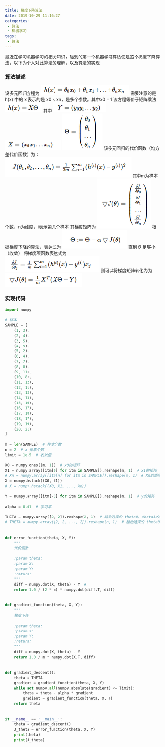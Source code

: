 ```yaml
---
title: 梯度下降算法
date: 2019-10-29 11:16:27
categories:
 - 算法
 - 机器学习
tags:
 - 算法
---
```

最近在学习机器学习的相关知识，碰到的第一个机器学习算法便是这个梯度下降算法，以下为个人对此算法的理解，以及算法的实现
<escape><!-- more --></escape>

### 算法描述
设多元回归方程为
![Image1.png](梯度下降算法/Image1.png)
需要注意的是 h(x) 中的 x 表示的是 x0 ~ xn，是多个参数。其中x0 = 1
该方程等价于矩阵乘法
![Image2.png](梯度下降算法/Image2.png)
其中 
![Image3.png](梯度下降算法/Image3.png)
![Image4.png](梯度下降算法/Image4.png)
![Image5.png](梯度下降算法/Image5.png)
该多元回归的代价函数（均方差代价函数）为：
![Image6.png](梯度下降算法/Image6.png)
其中m为样本个数，n为维度，i表示第几个样本
其梯度矩阵为
![Image7.png](梯度下降算法/Image7.png)
根据梯度下降的算法，表达式为
![Image8.png](梯度下降算法/Image8.png)
直到 $\Theta$ 足够小（收敛）
将梯度项函数表达式为
![Image9.png](梯度下降算法/Image9.png)
则可以将梯度矩阵转化为为
![Image10.png](梯度下降算法/Image10.png)


### 实现代码
```python
import numpy

# 样本
SAMPLE = [
    (1, 3),
    (2, 4),
    (3, 5),
    (4, 5),
    (5, 2),
    (6, 4),
    (7, 7),
    (8, 8),
    (9, 11),
    (10, 8),
    (11, 12),
    (12, 11),
    (13, 13),
    (14, 13),
    (15, 16),
    (16, 17),
    (17, 18),
    (18, 17),
    (19, 19),
    (20, 21)
]

m = len(SAMPLE)  # 样本个数
n = 2  # x 元素个数
limit = 1e-5  # 收敛值

X0 = numpy.ones((m, 1))  # x0的矩阵
X1 = numpy.array([itm[0] for itm in SAMPLE]).reshape(m, 1)  # x1的矩阵
# Xn = numpy.array([itm[n] for itm in SAMPLE]).reshape(m, 1)  # Xn的矩阵
X = numpy.hstack((X0, X1))
# X = numpy.hstack((X0, X1, ..., Xn))

Y = numpy.array([itm[-1] for itm in SAMPLE]).reshape(m, 1)  # y的矩阵

alpha = 0.01  # 学习率

THETA = numpy.array([2, 2]).reshape(2, 1)  # 起始选择的 theta0, theta1的值
# THETA = numpy.array([2, 2, ..., 2]).reshape(n, 1)  # 起始选择的 theta0, theta1, thetan的值


def error_function(theta, X, Y):
    """
    代价函数

    :param theta:
    :param X:
    :param Y:
    :return:
    """
    diff = numpy.dot(X, theta) - Y  #
    return 1.0 / (2 * m) * numpy.dot(diff.T, diff)


def gradient_function(theta, X, Y):
    """
    梯度下降

    :param theta:
    :param X:
    :param Y:
    :return:
    """
    diff = numpy.dot(X, theta) - Y
    return 1.0 / m * numpy.dot(X.T, diff)


def gradient_descent():
    theta = THETA
    gradient = gradient_function(theta, X, Y)
    while not numpy.all(numpy.absolute(gradient) <= limit):
        theta = theta - alpha * gradient
        gradient = gradient_function(theta, X, Y)
    return theta


if __name__ == '__main__':
    theta = gradient_descent()
    J_theta = error_function(theta, X, Y)
    print(theta)
    print(J_theta)
```